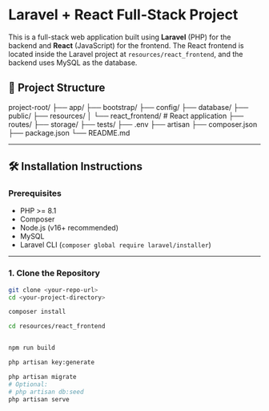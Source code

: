 # Laravel + React Full-Stack Project

This is a full-stack web application built using **Laravel** (PHP) for the backend and **React** (JavaScript) for the frontend. The React frontend is located inside the Laravel project at `resources/react_frontend`, and the backend uses MySQL as the database.

## 📁 Project Structure

project-root/
├── app/
├── bootstrap/
├── config/
├── database/
├── public/
├── resources/
│ └── react_frontend/ # React application
├── routes/
├── storage/
├── tests/
├── .env
├── artisan
├── composer.json
├── package.json
└── README.md

---

## 🛠️ Installation Instructions

### Prerequisites

- PHP >= 8.1
- Composer
- Node.js (v16+ recommended)
- MySQL
- Laravel CLI (`composer global require laravel/installer`)

---

### 1. Clone the Repository

```bash
git clone <your-repo-url>
cd <your-project-directory>

composer install

cd resources/react_frontend


npm run build

php artisan key:generate

php artisan migrate
# Optional:
# php artisan db:seed
php artisan serve


